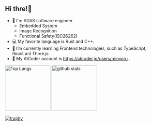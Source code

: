 ## Hi thre!:sheep:
- :blue_car: I'm ADAS software engineer.  
  - Embedded System  
  - Image Recognition  
  - Functional Safety(ISO26262)  
- :computer: My favorite language is Rust and C++.  
- 🌱 I’m currently learning Frontend technologies, such as TypeScript, React ant Three.js.  
- :racehorse: My AtCoder account is https://atcoder.jp/users/minyoru .

<p align="left"> 
  <img alt="Top Langs" height="150px" src="https://github-readme-stats.vercel.app/api/top-langs/?username=minoru-github&layout=compact&show_icons=true&theme=dracula&langs_count10" />
  <img alt="github stats" height="150px" src="https://github-readme-stats.vercel.app/api?username=minoru-github&theme=dracula&show_icons=ture&count_private=true&include_all_commits=true" />
</p>

[![trophy](https://github-profile-trophy.vercel.app/?username=minoru-github&theme=dracula&column=7
)](https://github.com/ryo-ma/github-profile-trophy)

<!--
**minoru-github/minoru-github** is a ✨ _special_ ✨ repository because its `README.md` (this file) appears on your GitHub profile.

Here are some ideas to get you started:

- 🔭 I’m currently working on ...
- 🌱 I’m currently learning ...
- 👯 I’m looking to collaborate on ...
- 🤔 I’m looking for help with ...
- 💬 Ask me about ...
- 📫 How to reach me: ...
- 😄 Pronouns: ...
- ⚡ Fun fact: ...
-->
